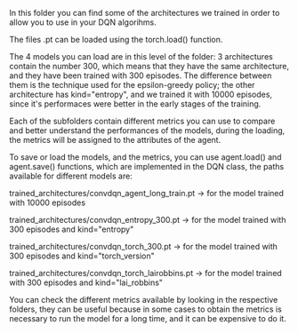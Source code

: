 In this folder you can find some of the architectures we trained in order to allow you to use in your DQN algorihms.

The files .pt can be loaded using the torch.load() function.

The 4 models you can load are in this level of the folder: 3 architectures contain the number 300, which means that they have the same architecture, and they have been trained with 300 episodes. The difference between them is the technique used for the epsilon-greedy policy; the other architecture has kind="entropy", and we trained it with 10000 episodes, since it's performaces were better in the early stages of the training.

Each of the subfolders contain different metrics you can use to compare and better understand the performances of the models, during the loading, the metrics will be assigned to the attributes of the agent.


To save or load the models, and the metrics, you can use agent.load() and agent.save() functions, which are implemented in the DQN class, the paths available for different models are:

trained_architectures/convdqn_agent_long_train.pt -> for the model trained with 10000 episodes

trained_architectures/convdqn_entropy_300.pt -> for the model trained with 300 episodes and kind="entropy"

trained_architectures/convdqn_torch_300.pt -> for the model trained with 300 episodes and kind="torch_version"

trained_architectures/convdqn_torch_lairobbins.pt -> for the model trained with 300 episodes and kind="lai_robbins"

You can check the different metrics available by looking in the respective folders, they can be useful because in some cases to obtain the metrics is necessary to run the model for a long time, and it can be expensive to do it.
